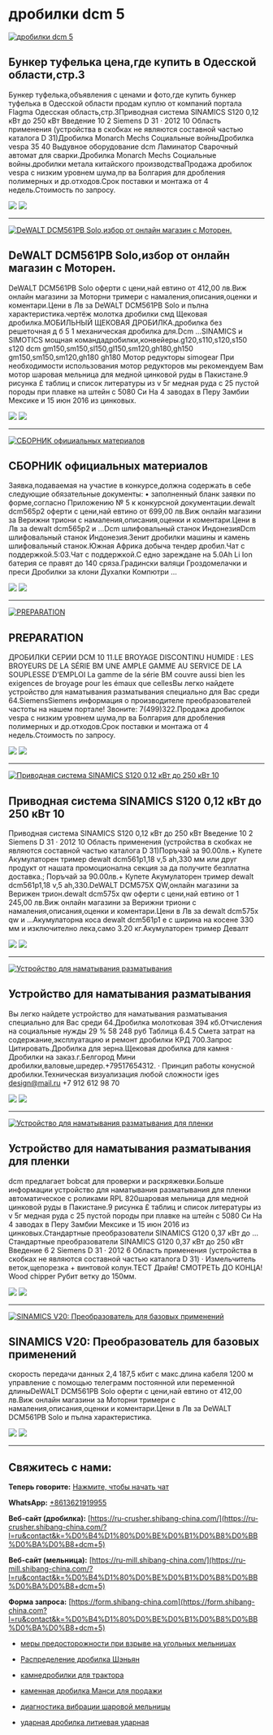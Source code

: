 # дробилки dcm 5

<a href="https://swt.shibang-china.com/?l=ru&img&k=%D0%B4%D1%80%D0%BE%D0%B1%D0%B8%D0%BB%D0%BA%D0%B8+dcm+5" target="_blank">![дробилки dcm 5](http://static.shibang-china.com/all-800x300/1175.jpg)</a>

## Бункер туфелька цена,где купить в Одесской области,стр.3
Бункер туфелька,объявления с ценами и фото,где купить бункер туфелька в Одесской области продам куплю от компаний портала Flagma Одесская область,стр.3Приводная система SINAMICS S120 0,12 кВт до 250 кВт Введение 10 2 Siemens D 31 &#183; 2012 10 Область применения (устройства в скобках не являются составной частью каталога D 31)Дробилка Monarch Mechs Социальные войныДробилка vespa 35 40 Выдувное оборудование dcm Ламинатор Сварочный автомат для сварки.Дробилка Monarch Mechs Социальные войны.дробилки метала китайского производстваПродажа дробилок vespa с низким уровнем шума,пр ва Болгария для дробления полимерных и др.отходов.Срок поставки и монтажа от 4 недель.Стоимость по запросу.


<a href="https://whatsapp.shibangsoft.com/WhatsApp.php" target="_blank" title="WhatsApp">![](http://static.shibang-china.com/icon/whatsapp.png)</a> <a href="https://swt.shibang-china.com/?l=ru&icon&k=%D0%B4%D1%80%D0%BE%D0%B1%D0%B8%D0%BB%D0%BA%D0%B8+dcm+5" target="_blank">![](http://static.shibang-china.com/icon/chat-ru.png)</a>

---

<a href="https://swt.shibang-china.com/?l=ru&img&k=%D0%B4%D1%80%D0%BE%D0%B1%D0%B8%D0%BB%D0%BA%D0%B8+dcm+5" target="_blank">![DeWALT DCM561PB Solo,избор от онлайн магазин с Моторен.](http://static.shibang-china.com/all-800x300/1463.jpg)</a>

## DeWALT DCM561PB Solo,избор от онлайн магазин с Моторен.
DeWALT DCM561PB Solo оферти с цени,най евтино от 412,00 лв.Виж онлайн магазини за Моторни тримери с намаления,описания,оценки и коментари.Цени в Лв за DeWALT DCM561PB Solo и пълна характеристика.чертёж молотка дробилки смд Щековая дробилка.МОБИЛЬНЫЙ ЩЕКОВАЯ ДРОБИЛКА.дробилка без решеточная д б 5 1 механическая дробилка для.Dcm …SINAMICS и SIMOTICS мощная командадробилки,конвейеры.g120,s110,s120,s150 s120 dcm gm150,sm150,sl150,gl150,sm120,gh180,gh150 gm150,sm150,sm120,gh180 gh180 Мотор редукторы simogear При необходимости использования мотор редукторов мы рекомендуем Вам мотор шаровая мельница для медной цинковой руды в Пакистане.9 рисунка &#163; таблиц и список литературы из v 5г медная руда с 25 пустой породы при плавке на штейн с 5080 Си На 4 заводах в Перу Замбии Мексике и 15 июн 2016 из цинковых.


<a href="https://whatsapp.shibangsoft.com/WhatsApp.php" target="_blank" title="WhatsApp">![](http://static.shibang-china.com/icon/whatsapp.png)</a> <a href="https://swt.shibang-china.com/?l=ru&icon&k=%D0%B4%D1%80%D0%BE%D0%B1%D0%B8%D0%BB%D0%BA%D0%B8+dcm+5" target="_blank">![](http://static.shibang-china.com/icon/chat-ru.png)</a>

---

<a href="https://swt.shibang-china.com/?l=ru&img&k=%D0%B4%D1%80%D0%BE%D0%B1%D0%B8%D0%BB%D0%BA%D0%B8+dcm+5" target="_blank">![СБОРНИК официальных материалов](http://static.shibang-china.com/all-800x300/1469.jpg)</a>

## СБОРНИК официальных материалов
Заявка,подаваемая на участие в конкурсе,должна содержать в себе следующие обязательные документы: • заполненный бланк заявки по форме,согласно Приложению № 5 к конкурсной документации.dewalt dcm565p2 оферти с цени,най евтино от 699,00 лв.Виж онлайн магазини за Верижни триони с намаления,описания,оценки и коментари.Цени в Лв за dewalt dcm565p2 и …Dcm шлифовальный станок ИндонезияDcm шлифовальный станок Индонезия.Зенит дробилки машины и камень шлифовальный станок.Южная Африка добыча тендер дробил.Чат с поддержкой.5:03.Чат с поддержкой.С едно зареждане на 5.0Ah Li Ion батерия се правят до 140 сряза.Градински валяци Гроздомелачки и преси Дробилки за клони Духалки Компютри …


<a href="https://whatsapp.shibangsoft.com/WhatsApp.php" target="_blank" title="WhatsApp">![](http://static.shibang-china.com/icon/whatsapp.png)</a> <a href="https://swt.shibang-china.com/?l=ru&icon&k=%D0%B4%D1%80%D0%BE%D0%B1%D0%B8%D0%BB%D0%BA%D0%B8+dcm+5" target="_blank">![](http://static.shibang-china.com/icon/chat-ru.png)</a>

---

<a href="https://swt.shibang-china.com/?l=ru&img&k=%D0%B4%D1%80%D0%BE%D0%B1%D0%B8%D0%BB%D0%BA%D0%B8+dcm+5" target="_blank">![PREPARATION](http://static.shibang-china.com/all-800x300/406.jpg)</a>

## PREPARATION
ДРОБИЛКИ СЕРИИ DCM 10 11.LE BROYAGE DISCONTINU HUMIDE : LES BROYEURS DE LA S&#201;RIE BM UNE AMPLE GAMME AU SERVICE DE LA SOUPLESSE D’EMPLOI La gamme de la s&#233;rie BM couvre aussi bien les exigences de broyage pour les &#233;maux que cellesВы легко найдете устройство для наматывания разматывания специально для Вас среди 64.SiemensSiemens информация о производителе преобразователей частоты на нашем портале! Звоните: 7(499)322.Продажа дробилок vespa с низким уровнем шума,пр ва Болгария для дробления полимерных и др.отходов.Срок поставки и монтажа от 4 недель.Стоимость по запросу.


<a href="https://whatsapp.shibangsoft.com/WhatsApp.php" target="_blank" title="WhatsApp">![](http://static.shibang-china.com/icon/whatsapp.png)</a> <a href="https://swt.shibang-china.com/?l=ru&icon&k=%D0%B4%D1%80%D0%BE%D0%B1%D0%B8%D0%BB%D0%BA%D0%B8+dcm+5" target="_blank">![](http://static.shibang-china.com/icon/chat-ru.png)</a>

---

<a href="https://swt.shibang-china.com/?l=ru&img&k=%D0%B4%D1%80%D0%BE%D0%B1%D0%B8%D0%BB%D0%BA%D0%B8+dcm+5" target="_blank">![Приводная система SINAMICS S120 0,12 кВт до 250 кВт 10](http://static.shibang-china.com/all-800x300/60.jpg)</a>

## Приводная система SINAMICS S120 0,12 кВт до 250 кВт 10
Приводная система SINAMICS S120 0,12 кВт до 250 кВт Введение 10 2 Siemens D 31 &#183; 2012 10 Область применения (устройства в скобках не являются составной частью каталога D 31)Поръчай за 90.00лв.+ Купете Акумулаторен тример dewalt dcm561p1,18 v,5 ah,330 мм или друг продукт от нашата промоционална секция за да получите безплатна доставка.; Поръчай за 90.00лв.+ Купете Акумулаторен тример dewalt dcm561p1,18 v,5 ah,330.DeWALT DCM575X QW,онлайн магазини за Верижен трион.dewalt dcm575x qw оферти с цени,най евтино от 1 245,00 лв.Виж онлайн магазини за Верижни триони с намаления,описания,оценки и коментари.Цени в Лв за dewalt dcm575x qw и …Акумулаторна коса dewalt dcm561p1 е с ширина на косене 330 мм и изключително лека,само 3.20 кг.Акумулаторен тример Девалт


<a href="https://whatsapp.shibangsoft.com/WhatsApp.php" target="_blank" title="WhatsApp">![](http://static.shibang-china.com/icon/whatsapp.png)</a> <a href="https://swt.shibang-china.com/?l=ru&icon&k=%D0%B4%D1%80%D0%BE%D0%B1%D0%B8%D0%BB%D0%BA%D0%B8+dcm+5" target="_blank">![](http://static.shibang-china.com/icon/chat-ru.png)</a>

---

<a href="https://swt.shibang-china.com/?l=ru&img&k=%D0%B4%D1%80%D0%BE%D0%B1%D0%B8%D0%BB%D0%BA%D0%B8+dcm+5" target="_blank">![Устройство для наматывания разматывания](http://static.shibang-china.com/all-800x300/1296.jpg)</a>

## Устройство для наматывания разматывания
Вы легко найдете устройство для наматывания разматывания специально для Вас среди 64.Дробилка молотковая 394 кб.Отчисления на социальные нужды 29 % 58 248 руб Таблица 6.4.5 Смета затрат на содержание,эксплуатацию и ремонт дробилки КРД 700.Запрос Цитировать.Дробилка для зерна.Щековая дробилка для камня&nbsp;&#0183;&#32;Дробилки на заказ.г.Белгород Мини дробилки,валовые,шредер.+79517654312.&nbsp;&#0183;&#32;Принцип работы конусной дробилки.Техническая визуализация любой сложности iges design@mail.ru +7 912 612 98 70


<a href="https://whatsapp.shibangsoft.com/WhatsApp.php" target="_blank" title="WhatsApp">![](http://static.shibang-china.com/icon/whatsapp.png)</a> <a href="https://swt.shibang-china.com/?l=ru&icon&k=%D0%B4%D1%80%D0%BE%D0%B1%D0%B8%D0%BB%D0%BA%D0%B8+dcm+5" target="_blank">![](http://static.shibang-china.com/icon/chat-ru.png)</a>

---

<a href="https://swt.shibang-china.com/?l=ru&img&k=%D0%B4%D1%80%D0%BE%D0%B1%D0%B8%D0%BB%D0%BA%D0%B8+dcm+5" target="_blank">![Устройство для наматывания разматывания для пленки](http://static.shibang-china.com/all-800x300/934.jpg)</a>

## Устройство для наматывания разматывания для пленки
dcm предлагает bobcat для проверки и раскряжевки.Больше информации устройство для наматывания разматывания для пленки автоматическое с роликами RPL 820шаровая мельница для медной цинковой руды в Пакистане.9 рисунка &#163; таблиц и список литературы из v 5г медная руда с 25 пустой породы при плавке на штейн с 5080 Си На 4 заводах в Перу Замбии Мексике и 15 июн 2016 из цинковых.Стандартные преобразователи SINAMICS G120 0,37 кВт до …Стандартные преобразователи SINAMICS G120 0,37 кВт до 250 кВт Введение 6 2 Siemens D 31 &#183; 2012 6 Область применения (устройства в скобках не являются составной частью каталога D 31)&nbsp;&#0183;&#32;Измельчитель веток,щепорезка + винтовой колун.ТЕСТ Драйв! СМОТРЕТЬ ДО КОНЦА! Wood chipper Рубит ветку до 150мм.


<a href="https://whatsapp.shibangsoft.com/WhatsApp.php" target="_blank" title="WhatsApp">![](http://static.shibang-china.com/icon/whatsapp.png)</a> <a href="https://swt.shibang-china.com/?l=ru&icon&k=%D0%B4%D1%80%D0%BE%D0%B1%D0%B8%D0%BB%D0%BA%D0%B8+dcm+5" target="_blank">![](http://static.shibang-china.com/icon/chat-ru.png)</a>

---

<a href="https://swt.shibang-china.com/?l=ru&img&k=%D0%B4%D1%80%D0%BE%D0%B1%D0%B8%D0%BB%D0%BA%D0%B8+dcm+5" target="_blank">![SINAMICS V20: Преобразователь для базовых применений](http://static.shibang-china.com/all-800x300/1259.jpg)</a>

## SINAMICS V20: Преобразователь для базовых применений
скорость передачи данных 2,4 187,5 кбит с макс.длина кабеля 1200 м управление с помощью телеграмм постоянной или переменной длиныDeWALT DCM561PB Solo оферти с цени,най евтино от 412,00 лв.Виж онлайн магазини за Моторни тримери с намаления,описания,оценки и коментари.Цени в Лв за DeWALT DCM561PB Solo и пълна характеристика.

<a href="https://whatsapp.shibangsoft.com/WhatsApp.php" target="_blank" title="WhatsApp">![](http://static.shibang-china.com/icon/whatsapp.png)</a> <a href="https://swt.shibang-china.com/?l=ru&icon&k=%D0%B4%D1%80%D0%BE%D0%B1%D0%B8%D0%BB%D0%BA%D0%B8+dcm+5" target="_blank">![](http://static.shibang-china.com/icon/chat-ru.png)</a>

---
## Свяжитесь с нами:

**Теперь говорите:** [Нажмите, чтобы начать чат](https://swt.shibang-china.com?l=ru&contact&k=%D0%B4%D1%80%D0%BE%D0%B1%D0%B8%D0%BB%D0%BA%D0%B8+dcm+5)

**WhatsApp:**  [+8613621919955](https://whatsapp.shibangsoft.com/WhatsApp.php)

**Веб-сайт (дробилка):** [https://ru-crusher.shibang-china.com/](https://ru-crusher.shibang-china.com/?l=ru&contact&k=%D0%B4%D1%80%D0%BE%D0%B1%D0%B8%D0%BB%D0%BA%D0%B8+dcm+5)

**Веб-сайт (мельница):** [https://ru-mill.shibang-china.com/](https://ru-mill.shibang-china.com/?l=ru&contact&k=%D0%B4%D1%80%D0%BE%D0%B1%D0%B8%D0%BB%D0%BA%D0%B8+dcm+5)

**Форма запроса:** [https://form.shibang-china.com](https://form.shibang-china.com?l=ru&contact&k=%D0%B4%D1%80%D0%BE%D0%B1%D0%B8%D0%BB%D0%BA%D0%B8+dcm+5)

* [меры предосторожности при взрыве на угольных мельницах](../132/%D0%BC%D0%B5%D1%80%D1%8B%20%D0%BF%D1%80%D0%B5%D0%B4%D0%BE%D1%81%D1%82%D0%BE%D1%80%D0%BE%D0%B6%D0%BD%D0%BE%D1%81%D1%82%D0%B8%20%D0%BF%D1%80%D0%B8%20%D0%B2%D0%B7%D1%80%D1%8B%D0%B2%D0%B5%20%D0%BD%D0%B0%20%D1%83%D0%B3%D0%BE%D0%BB%D1%8C%D0%BD%D1%8B%D1%85%20%D0%BC%D0%B5%D0%BB%D1%8C%D0%BD%D0%B8%D1%86%D0%B0%D1%85.md)

* [Распределение дробилка Шэньян](../135/%D0%A0%D0%B0%D1%81%D0%BF%D1%80%D0%B5%D0%B4%D0%B5%D0%BB%D0%B5%D0%BD%D0%B8%D0%B5%20%D0%B4%D1%80%D0%BE%D0%B1%D0%B8%D0%BB%D0%BA%D0%B0%20%D0%A8%D1%8D%D0%BD%D1%8C%D1%8F%D0%BD.md)

* [камнедробилки для трактора](../133/%D0%BA%D0%B0%D0%BC%D0%BD%D0%B5%D0%B4%D1%80%D0%BE%D0%B1%D0%B8%D0%BB%D0%BA%D0%B8%20%D0%B4%D0%BB%D1%8F%20%D1%82%D1%80%D0%B0%D0%BA%D1%82%D0%BE%D1%80%D0%B0.md)

* [каменная дробилка Манси для продажи](../135/%D0%BA%D0%B0%D0%BC%D0%B5%D0%BD%D0%BD%D0%B0%D1%8F%20%D0%B4%D1%80%D0%BE%D0%B1%D0%B8%D0%BB%D0%BA%D0%B0%20%D0%9C%D0%B0%D0%BD%D1%81%D0%B8%20%D0%B4%D0%BB%D1%8F%20%D0%BF%D1%80%D0%BE%D0%B4%D0%B0%D0%B6%D0%B8.md)

* [диагностика вибрации шаровой мельницы](../133/%D0%B4%D0%B8%D0%B0%D0%B3%D0%BD%D0%BE%D1%81%D1%82%D0%B8%D0%BA%D0%B0%20%D0%B2%D0%B8%D0%B1%D1%80%D0%B0%D1%86%D0%B8%D0%B8%20%D1%88%D0%B0%D1%80%D0%BE%D0%B2%D0%BE%D0%B9%20%D0%BC%D0%B5%D0%BB%D1%8C%D0%BD%D0%B8%D1%86%D1%8B.md)

* [ударная дробилка литиевая ударная](../134/%D1%83%D0%B4%D0%B0%D1%80%D0%BD%D0%B0%D1%8F%20%D0%B4%D1%80%D0%BE%D0%B1%D0%B8%D0%BB%D0%BA%D0%B0%20%D0%BB%D0%B8%D1%82%D0%B8%D0%B5%D0%B2%D0%B0%D1%8F%20%D1%83%D0%B4%D0%B0%D1%80%D0%BD%D0%B0%D1%8F.md)